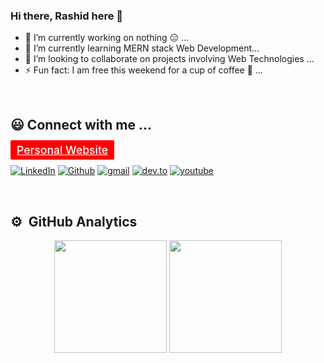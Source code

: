 ### Hi there, Rashid here 👋

- 🔭 I’m currently working on nothing 😑 ...
- 🌱 I’m currently learning MERN stack Web Development...
- 👯 I’m looking to collaborate on projects involving Web Technologies ...
- ⚡ Fun fact: I am free this weekend for a cup of coffee 🥰 ...

<br>

## 😃 Connect with me ...

<p>
<a href="https://m3rashid.github.io/" target="_blank" style="background-color: red; color:white; padding: 5px 10px; font-size: 1.1rem; font-weight:500; border-radius: 2px">Personal Website</a>

<a href="https://www.linkedin.com/in/md-rashid-hussain-3351371bb/"><img alt="LinkedIn" src="https://img.shields.io/badge/LinkedIn-0077B5?style=for-the-badge&logo=linkedin&logoColor=white"></a>
<a href="https://github.com/m3rashid"><img alt="Github" src="https://img.shields.io/badge/GitHub-100000?style=for-the-badge&logo=github&logoColor=white"></a>
<a href="mailto:mdrashid.hussain.786.01@gmail.com"><img alt="gmail" src="https://img.shields.io/badge/Gmail-D14836?style=for-the-badge&logo=gmail&logoColor=white"></a>
<a href="https://dev.to/m3rashid"><img alt="dev.to" src="https://img.shields.io/badge/dev.to-0A0A0A?style=for-the-badge&logo=dev.to&logoColor=white"></a>
<a href="https://www.youtube.com/channel/UCeNqGjDNF0JJdWbd8jrgJdw"><img alt="youtube" src="https://img.shields.io/badge/YouTube-FF0000?style=for-the-badge&logo=youtube&logoColor=white"></a>
</p>
<br>

## ⚙️ &nbsp;GitHub Analytics
<p align="center">
  <img height="180em" src="https://github-readme-stats-eight-theta.vercel.app/api?username=m3rashid&show_icons=true&theme=algolia&include_all_commits=true&count_private=true"/>
  <img height="180em" src="https://github-readme-stats-eight-theta.vercel.app/api/top-langs/?username=m3rashid&layout=compact&langs_count=8&theme=algolia"/>
</p>
